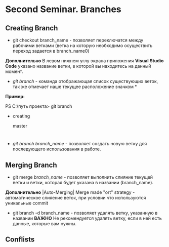 # Second Seminar. Branches

## Creating Branch

* git checkout branch_name - позволяет переключатся между рабочими ветками  (ветка на которую необходимо осуществить переход задается в branch_name0) 

**Дополнительно** В левом нижнем углу экрана приложения **Visual Studio Code** указано название ветки, в которой вы находитесь на данный момент.

* *git branch* - команда отображающая список существующих веток, так же отмечает наше текущее расположение значком * 

**Пример:**

PS C:\путь проекта> git branch
* creating

  master


#
* *git branch branch_name* -  позволяет создать новую ветку для последующего использования в работе. 


## Merging Branch


* git merge *branch_name*  - позволяет выполнить слияние текущей ветки и ветки, которая будет указана в названии (branch_name). 

**Дополнительно** |Auto-Merging| Merge made "ort" strategy - автоматическое слияение веток, при условии что используются уникальные commit

* git branch -d branch_name - позволяет удалять ветку, указанную в названии **ВАЖНО** Не рекомендуется удалять ветку, если в ней есть данные, которые вам нужны.




## Conflists

